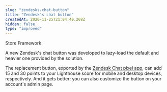 ```yaml
---
slug: "zendesks-chat-button"
title: "Zendesk's chat button"
createdAt: 2020-11-25T21:04:40.268Z
hidden: false
type: "improved"
---
```


<span class="badge" id="store-framework">Store Framework</span>

A new Zendesk's chat button was developed to lazy-load the default and heavier one provided by the solution. 

The replacement button, exported by the [Zendesk Chat pixel app](https://vtex.io/docs/components/all/vtex.zendesk-chat/), can add 15 and 30 points to your Lighthouse score for mobile and desktop devices, respectively. And it gets better: you can also customize the button on your account's admin page.